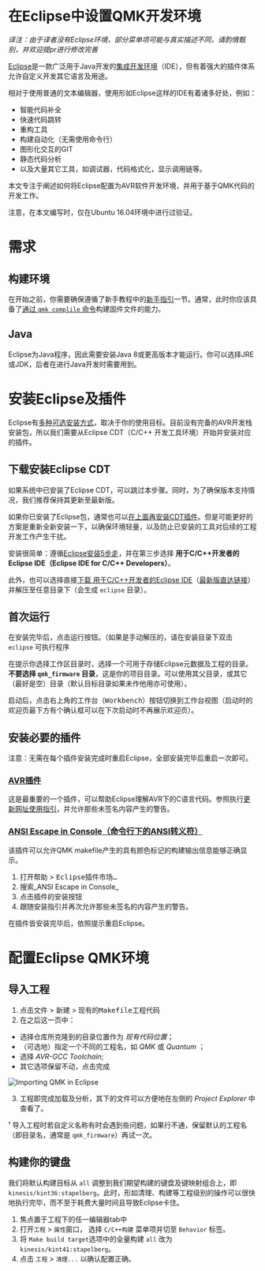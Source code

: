 # 在Eclipse中设置QMK开发环境

<!---
  original document: 0.15.16:docs/other_eclipse.md 
  git diff 0.15.16 HEAD -- docs/other_eclipse.md  | cat
-->

*译注：由于译者没有Eclipse环境，部分菜单项可能与真实描述不同，请酌情甄别，并欢迎提pr进行修改完善*

[Eclipse][1]是一款广泛用于Java开发的[集成开发环境](https://en.wikipedia.org/wiki/Integrated_development_environment)（IDE），但有着强大的插件体系允许自定义开发其它语言及用途。

相对于使用普通的文本编辑器，使用形如Eclipse这样的IDE有着诸多好处，例如：
* 智能代码补全
* 快速代码跳转
* 重构工具
* 构建自动化（无需使用命令行）
* 图形化交互的GIT
* 静态代码分析
* 以及大量其它工具，如调试器，代码格式化，显示调用链等。

本文专注于阐述如何将Eclipse配置为AVR软件开发环境，并用于基于QMK代码的开发工作。

注意，在本文编写时，仅在Ubuntu 16.04环境中进行过验证。

# 需求
## 构建环境
在开始之前，你需要确保遵循了新手教程中的[新手指引](zh-cn/newbs_getting_started.md)一节。通常，此时你应该具备了[通过 `qmk complile` 命令](zh-cn/newbs_building_firmware.md#build-your-firmware)构建固件文件的能力。

## Java
Eclipse为Java程序，因此需要安装Java 8或更高版本才能运行。你可以选择JRE或JDK，后者在进行Java开发时需要用到。

# 安装Eclipse及插件
Eclipse有[多种可选安装方式](https://www.eclipse.org/downloads/eclipse-packages/)，取决于你的使用目标。目前没有完备的AVR开发栈安装包，所以我们需要从Eclipse CDT（C/C++ 开发工具环境）开始并安装对应的插件。

## 下载安装Eclipse CDT
如果系统中已安装了Eclipse CDT，可以跳过本步骤。同时，为了确保版本支持情况，我们推荐保持其更新至最新版。

如果你已安装了Eclipse包，通常也可以[在上面再安装CDT插件](https://eclipse.org/cdt/downloads.php)。但是可能更好的方案是重新全新安装一下，以确保环境轻量，以及防止已安装的工具对后续的工程开发工作产生干扰。

安装很简单：遵循[Eclipse安装5步走](https://eclipse.org/downloads/eclipse-packages/?show_instructions=TRUE)，并在第三步选择 **用于C/C++开发者的Eclipse IDE（Eclipse IDE for C/C++ Developers）**。

此外，也可以选择直接[下载 用于C/C++开发者的Eclipse IDE](https://www.eclipse.org/downloads/eclipse-packages/)（[最新版直达链接](https://www.eclipse.org/downloads/packages/eclipse-ide-cc-developers/neonr)）并解压至任意目录下（会生成 `eclipse` 目录）。

## 首次运行
在安装完毕后，点击<kbd>运行</kbd>按钮。（如果是手动解压的，请在安装目录下双击 `eclipse` 可执行程序

在提示你选择工作区目录时，选择一个可用于存储Eclipse元数据及工程的目录。**不要选择 `qmk_firmware` 目录**，这是你的项目目录。可以使用其父目录，或其它（最好是空）目录（默认目标目录如果未作他用亦可使用）。

启动后，点击右上角的<kbd>工作台（Workbench）</kbd>按钮切换到工作台视图（启动时的欢迎页最下方有个确认框可以在下次启动时不再展示欢迎页）。

## 安装必要的插件
注意：无需在每个插件安装完成时重启Eclipse，全部安装完毕后重启一次即可。

### [AVR插件](https://avr-eclipse.sourceforge.net/)
这是最重要的一个插件，可以帮助Eclipse理解AVR下的C语言代码。参照执行[更新网址使用指引](https://avr-eclipse.sourceforge.net/wiki/index.php/Plugin_Download#Update_Site)，并允许那些未签名内容产生的警告。

### [ANSI Escape in Console（命令行下的ANSI转义符）](https://marketplace.eclipse.org/content/ansi-escape-console)
该插件可以允许QMK makefile产生的具有颜色标记的构建输出信息能够正确显示。

1. 打开<kbd>帮助</kbd> > <kbd>Eclipse插件市场…</kbd>
2. 搜索_ANSI Escape in Console_
3. 点击插件的<samp>安装</samp>按钮
4. 跟随安装指引并再次允许那些未签名的内容产生的警告。

在插件皆安装完毕后，依照提示重启Eclipse。

# 配置Eclipse QMK环境
## 导入工程
1. 点击<kbd>文件</kbd> > <kbd>新建</kbd> > <kbd>现有的Makefile工程代码</kbd>
2. 在之后这一页中：
  * 选择仓库所克隆到的目录位置作为 _现有代码位置_；
  * （可选地）指定一个不同的工程名，如 _QMK_ 或 _Quantum_ ；
  * 选择 _AVR-GCC Toolchain_;
  * 其它选项保留不动，点击<kbd>完成</kbd>

  ![Importing QMK in Eclipse](https://i.imgur.com/oHYR1yW.png)

3. 工程即完成加载及分析，其下的文件可以方便地在左侧的 _Project Explorer_ 中查看了。

¹ 导入工程时若自定义名称有时会遇到些问题，如果行不通，保留默认的工程名（即目录名，通常是 `qmk_firmware`）再试一次。

## 构建你的键盘

我们将默认构建目标从 `all` 调整到我们期望构建的键盘及键映射组合上，即 `kinesis/kint36:stapelberg`。此时，形如清理、构建等工程级别的操作可以很快地执行完毕，而不至于耗费大量时间且导致Eclipse卡住。

1. 焦点置于工程下的任一编辑器tab中
2. 打开`工程` > `属性`窗口， 选择 `C/C++构建` 菜单项并切至 `Behavior` 标签。
3. 将 `Make build target`选项中的全量构建 `all` 改为 `kinesis/kint41:stapelberg`。
4. 点击 `工程` > `清理...` 以确认配置正确。

  [1]: https://en.wikipedia.org/wiki/Eclipse_(software)
